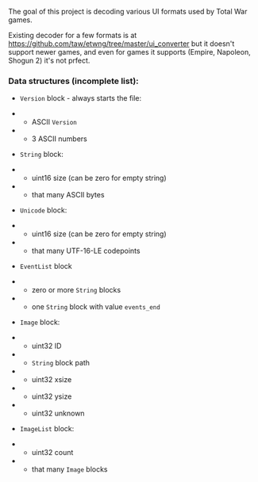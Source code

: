 The goal of this project is decoding various UI formats used by Total War games.

Existing decoder for a few formats is at https://github.com/taw/etwng/tree/master/ui_converter but it doesn't support newer games,
and even for games it supports (Empire, Napoleon, Shogun 2) it's not prfect.

### Data structures (incomplete list):

* `Version` block - always starts the file:

* * ASCII `Version`
* * 3 ASCII numbers

* `String` block:

* * uint16 size (can be zero for empty string)
* * that many ASCII bytes

* `Unicode` block:

* * uint16 size (can be zero for empty string)
* * that many UTF-16-LE codepoints

* `EventList` block

* * zero or more `String` blocks
* * one `String` block with value `events_end`

* `Image` block:

* * uint32 ID
* * `String` block path
* * uint32 xsize
* * uint32 ysize
* * uint32 unknown

* `ImageList` block:

* * uint32 count
* * that many `Image` blocks
